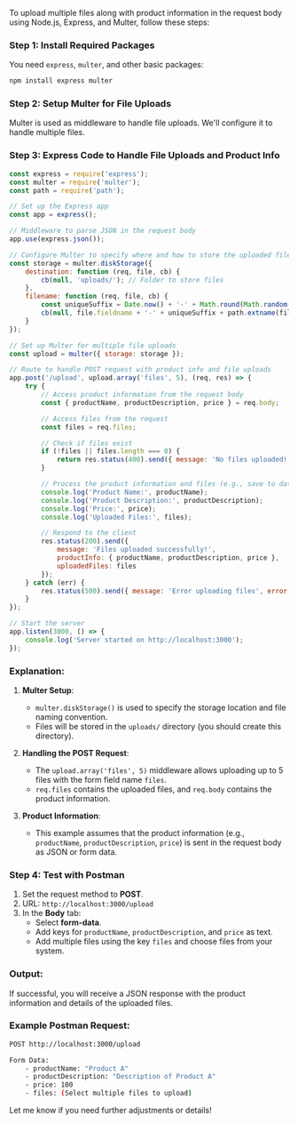 To upload multiple files along with product information in the request body using Node.js, Express, and Multer, follow these steps:

### Step 1: Install Required Packages
You need `express`, `multer`, and other basic packages:

```bash
npm install express multer
```

### Step 2: Setup Multer for File Uploads
Multer is used as middleware to handle file uploads. We'll configure it to handle multiple files.

### Step 3: Express Code to Handle File Uploads and Product Info

```javascript
const express = require('express');
const multer = require('multer');
const path = require('path');

// Set up the Express app
const app = express();

// Middleware to parse JSON in the request body
app.use(express.json());

// Configure Multer to specify where and how to store the uploaded files
const storage = multer.diskStorage({
    destination: function (req, file, cb) {
        cb(null, 'uploads/'); // Folder to store files
    },
    filename: function (req, file, cb) {
        const uniqueSuffix = Date.now() + '-' + Math.round(Math.random() * 1E9);
        cb(null, file.fieldname + '-' + uniqueSuffix + path.extname(file.originalname)); // Customize file name
    }
});

// Set up Multer for multiple file uploads
const upload = multer({ storage: storage });

// Route to handle POST request with product info and file uploads
app.post('/upload', upload.array('files', 5), (req, res) => {
    try {
        // Access product information from the request body
        const { productName, productDescription, price } = req.body;

        // Access files from the request
        const files = req.files;

        // Check if files exist
        if (!files || files.length === 0) {
            return res.status(400).send({ message: 'No files uploaded!' });
        }

        // Process the product information and files (e.g., save to database)
        console.log('Product Name:', productName);
        console.log('Product Description:', productDescription);
        console.log('Price:', price);
        console.log('Uploaded Files:', files);

        // Respond to the client
        res.status(200).send({
            message: 'Files uploaded successfully!',
            productInfo: { productName, productDescription, price },
            uploadedFiles: files
        });
    } catch (err) {
        res.status(500).send({ message: 'Error uploading files', error: err });
    }
});

// Start the server
app.listen(3000, () => {
    console.log('Server started on http://localhost:3000');
});
```

### Explanation:
1. **Multer Setup**: 
   - `multer.diskStorage()` is used to specify the storage location and file naming convention.
   - Files will be stored in the `uploads/` directory (you should create this directory).

2. **Handling the POST Request**:
   - The `upload.array('files', 5)` middleware allows uploading up to 5 files with the form field name `files`.
   - `req.files` contains the uploaded files, and `req.body` contains the product information.

3. **Product Information**:
   - This example assumes that the product information (e.g., `productName`, `productDescription`, `price`) is sent in the request body as JSON or form data.

### Step 4: Test with Postman
1. Set the request method to **POST**.
2. URL: `http://localhost:3000/upload`
3. In the **Body** tab:
   - Select **form-data**.
   - Add keys for `productName`, `productDescription`, and `price` as text.
   - Add multiple files using the key `files` and choose files from your system.

### Output:
If successful, you will receive a JSON response with the product information and details of the uploaded files.

### Example Postman Request:
```bash
POST http://localhost:3000/upload

Form Data:
    - productName: "Product A"
    - productDescription: "Description of Product A"
    - price: 100
    - files: (Select multiple files to upload)
```

Let me know if you need further adjustments or details!